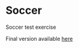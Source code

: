 # Soccer
Soccer test exercise

Final version available [here](https://bulinskimarek.github.io/Soccer/Final/soccer.html)

